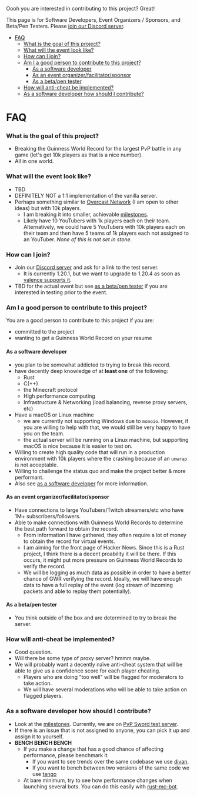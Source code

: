Oooh you are interested in contributing to this project? Great! 

This page is for Software Developers, Event Organizers / Sponsors, and Beta/Pen Testers.
Please [join our Discord server](https://discord.gg/PBfnDtj5Wb).

- [FAQ](#faq)
    - [What is the goal of this project?](#what-is-the-goal-of-this-project)
    - [What will the event look like?](#what-will-the-event-look-like)
    - [How can I join?](#how-can-i-join)
    - [Am I a good person to contribute to this project?](#am-i-a-good-person-to-contribute-to-this-project)
      - [As a software developer](#as-a-software-developer)
      - [As an event organizer/facilitator/sponsor](#as-an-event-organizerfacilitatorsponsor)
      - [As a beta/pen tester](#as-a-betapen-tester)
    - [How will anti-cheat be implemented?](#how-will-anti-cheat-be-implemented)
    - [As a software developer how should I contribute?](#as-a-software-developer-how-should-i-contribute)

# FAQ

### What is the goal of this project?
- Breaking the Guinness World Record for the largest PvP battle in any game (let's get 10k players as that is a nice number).
- All in one world.

### What will the event look like?
- TBD
- DEFINITELY NOT a 1:1 implementation of the vanilla server.
- Perhaps something similar to [Overcast Network](https://oc.tc/) (I am open to other ideas) but with 10k players.
    - I am breaking it into smaller, achievable [milestones](https://github.com/andrewgazelka/hyperion/milestones).
    - Likely have 10 YouTubers with 1k players each on their team. Alternatively, we could have 5 YouTubers with 10k players each on their team and then have 5 teams of 1k players each not assigned to an YouTuber. *None of this is not set in stone.*

### How can I join?
- Join our [Discord server](https://discord.gg/PBfnDtj5Wb) and ask for a link to the test server.
    - It is currently 1.20.1, but we want to upgrade to 1.20.4 as soon as [valence supports it](https://github.com/valence-rs/valence/pull/599).
- TBD for the actual event but see [as a beta/pen tester](#as-a-betapen-tester) if you are interested in testing prior to the event.

### Am I a good person to contribute to this project?

You are a good person to contribute to this project if you are:

- committed to the project
- wanting to get a Guinness World Record on your resume

#### As a software developer
- you plan to be somewhat addicted to trying to break this record.
- have decently deep knowledge of at **least one** of the following: 
  - Rust
  - C(++)
  - the Minecraft protocol
  - High performance computing
  - Infrastructure & Networking (load balancing, reverse proxy servers, etc)
- Have a macOS or Linux machine 
  - we are currently not supporting Windows due to `monoio`. However, if you are willing to help with that, we would still be very happy to have you on the team.
  - the actual server will be running on a Linux machine, but supporting macOS is nice because it is easier to test on.
- Willing to create high quality code that will run in a production environment with 10k players where the crashing because of an `unwrap` is not acceptable.
- Willing to challenge the status quo and make the project better & more performant.
- Also see [as a software developer](#as-a-software-developer-how-should-i-contribute) for more information.

#### As an event organizer/facilitator/sponsor
- Have connections to large YouTubers/Twitch streamers/etc who have 1M+ subscribers/followers.
- Able to make connections with Guinness World Records to determine the best path forward to obtain the record.
  - From information I have gathered, they often require a lot of money to obtain the record for virtual events.
  - I am aiming for the front page of Hacker News. Since this is a Rust project, I think there is a decent proability it will be there. If this occurs, it might put more pressure on Guinness World Records to verify the record.
  - We will be logging as much data as possible in order to have a better chance of GWR verifying the record. Ideally, we will have enough data to have a full replay of the event (log stream of incoming packets and able to replay them potentially).


#### As a beta/pen tester
- You think outside of the box and are determined to try to break the server.

### How will anti-cheat be implemented?
- Good question.
- Will there be some type of proxy server? hmmm maybe.
- We will probably want a decently naïve anti-cheat system that will be able to give us a confidence score for each player cheating.
  - Players who are doing "too well" will be flagged for moderators to take action.
  - We will have several moderations who will be able to take action on flagged players.



### As a software developer how should I contribute?
- Look at the [milestones](https://github.com/andrewgazelka/hyperion/milestones). Currently, we are on [PvP Sword test server](https://github.com/andrewgazelka/hyperion/milestone/1).
- If there is an issue that is not assigned to anyone, you can pick it up and assign it to yourself.
- **BENCH BENCH BENCH**
  - If you make a change that has a good chance of affecting performance, please benchmark it. 
    - If you want to see trends over the same codebase we use [divan](https://github.com/nvzqz/divan).
    - If you want to bench between two versions of the same code we use [tango](https://github.com/pnkfelix/tango)
  - At bare minimum, try to see how performance changes when launching several bots. You can do this easily with [rust-mc-bot](https://github.com/andrewgazelka/rust-mc-bot/tree/optimize).




